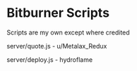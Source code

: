 # Bitburner Scripts

Scripts are my own except where credited

server/quote.js - u/Metalax_Redux

server/deploy.js - hydroflame
